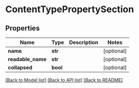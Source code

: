 # ContentTypePropertySection

## Properties
Name | Type | Description | Notes
------------ | ------------- | ------------- | -------------
**name** | **str** |  | [optional] 
**readable_name** | **str** |  | [optional] 
**collapsed** | **bool** |  | [optional] 

[[Back to Model list]](../README.md#documentation-for-models) [[Back to API list]](../README.md#documentation-for-api-endpoints) [[Back to README]](../README.md)


